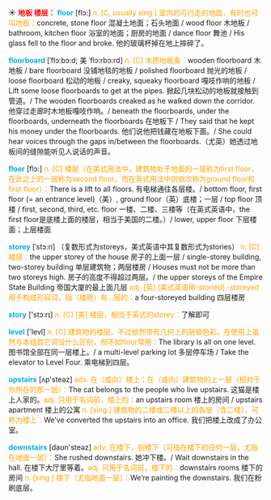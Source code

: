 ☀ <font color="red">**地板 楼层：**</font>
<font color="sky blue">**floor**</font> [flɔ:] 
<font color="orange">n. [C, usually sing.] 室内的可行走的地面，有时也可叫地板：</font>concrete, stone floor 混凝土地面；石头地面 / wood floor 木地板 / bathroom, kitchen floor 浴室的地面；厨房的地面 / dance floor 舞池 / His glass fell to the floor and broke. 他的玻璃杯掉在地上摔碎了。
           
<font color="sky blue">**floorboard**</font> [ˈflɔ:bɔ:d; 美 ˈflɔ:rbɔ:rd]
<font color="orange">n. [C] 木质地板条：</font>wooden floorboard 木地板 / bare floorboard 没铺地毯的地板 / polished floorboard 抛光的地板 / loose floorboard 松动的地板 / creaky, squeaky floorboard 嘎吱作响的地板 / Lift some loose floorboards to get at the pipes. 掀起几块松动的地板就接触到管道。/ The wooden floorboards creaked as he walked down the corridor. 他穿过走廊时木地板嘎吱作响。/ beneath the floorboards, under the floorboards, underneath the floorboards 在地板下 / They said that he kept his money under the floorboards. 他们说他把钱藏在地板下面。/ She could hear voices through the gaps in/between the floorboards.（尤英）她透过地板间的缝隙能听见人说话的声音。

<font color="sky blue">**floor**</font> [flɔ:] 
<font color="orange">n. [C] 楼层（在美式用法中，建筑物处于地面的一层称为first floor，在此之上的一层称为second floor。而在英式用法中则依次称为ground floor和first floor）：</font>There is a lift to all floors. 有电梯通往各层楼。/ bottom floor, first floor (= an entrance level)（美）, ground floor（英）底楼；一层 / top floor 顶楼 / first, second, third, etc. floor 一楼、二楼、三楼等（在英式英语中，the first floor是底楼上面的楼层，相当于美国的二楼。）/ lower, upper floor 下层楼面；上层楼面
           
<font color="sky blue">**storey**</font> [ˈstɔ:ri]
（复数形式为storeys，美式英语中其复数形式为stories）
<font color="orange">n. [C] 楼层：</font>the upper storey of the house 房子的上面一层 / single-storey building, two-storey building 单层建筑物；两层楼房 / Houses must not be more than two storeys high. 房子的高度不得超过两层。/ the upper storeys of the Empire State Building 帝国大厦的最上面几层 <font color="orange">adj. [英] [美式英语用-storied] -storeyed 用于构成形容词，指（楼房）有…层的：</font>a four-storeyed building 四层楼房

<font color="sky blue">**story**</font> ['stɔ:rɪ] 
<font color="orange">n. [C] [美] 楼层，相当于英式的storey：</font>了解即可

<font color="sky blue">**level**</font> ['levl] 
<font color="orange">n. [C] 建筑物的楼层。不过依然带有几何上的层级色彩。在使用上虽然与本组其它词没什么区别，但不如floor常用：</font>The library is all on one level. 图书馆全部在同一层楼上。/ a multi-level parking lot 多层停车场 / Take the elevator to Level Four. 乘电梯到四层。

<font color="sky blue">**upstairs**</font> [ʌp'steəz] 
<font color="orange">adv. 在（或向）楼上；在（或向）建筑物的上一层（相对于你所在的那一层）：</font>The cat belongs to the people who live upstairs. 这猫是楼上人家的。<font color="orange">adj. 只用于名词前，楼上的：</font>an upstairs room 楼上的房间 / upstairs apartment 楼上的公寓 <font color="orange">n. [sing.] 建筑物的二楼或二楼以上的各层（含二楼），可称为楼上：</font>We’ve converted the upstairs into an office. 我们把楼上改成了办公室。

<font color="sky blue">**downstairs**</font> [daʊn'steəz] 
<font color="orange">adv. 在楼下，到楼下（可指在楼下的任何一层，尤指在地面一层）：</font>She rushed downstairs. 她冲下楼。/ Wait downstairs in the hall. 在楼下大厅里等着。<font color="orange">adj. 只用于名词前，楼下的：</font>downstairs rooms 楼下的房间 <font color="orange">n. [sing.] 楼下（尤指地面一层）：</font>We’re painting the downstairs. 我们在粉刷底层。

